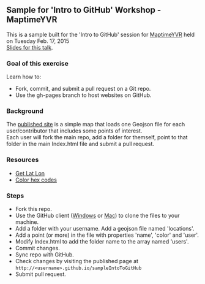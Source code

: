 ## Sample for 'Intro to GitHub' Workshop - MaptimeYVR

This is a sample built for the 'Intro to GitHub' session for [MaptimeYVR](https://twitter.com/maptimeYVR) held on Tuesday Feb. 17, 2015  
[Slides for this talk](http://www.amreldib.com/slides/introToGitHub/#/).

### Goal of this exercise

Learn how to:  
- Fork, commit, and submit a pull request on a Git repo.  
- Use the gh-pages branch to host websites on GitHub.  

### Background

The [published site](http://www.amreldib.com/sampleIntroToGitHub/) is a simple map that loads one Geojson file for each user/contributor that includes some points of interest.  
Each user will fork the main repo, add a folder for themself, point to that folder in the main Index.html file and submit a pull request.  

### Resources

- [Get Lat Lon](http://dbsgeo.com/latlon/)  
- [Color hex codes](http://www.color-hex.com/)

### Steps

- Fork this repo.  
- Use the GitHub client ([Windows](https://windows.github.com/) or [Mac](https://mac.github.com/)) to clone the files to your machine.  
- Add a folder with your username. Add a geojson file named 'locations'.  
- Add a point (or more) in the file with properties 'name', 'color' and 'user'.  
- Modify Index.html to add the folder name to the array named 'users'.  
- Commit changes.  
- Sync repo with GitHub.  
- Check changes by visiting the published page at `http://<username>.github.io/sampleIntoToGitHub`  
- Submit pull request.  
